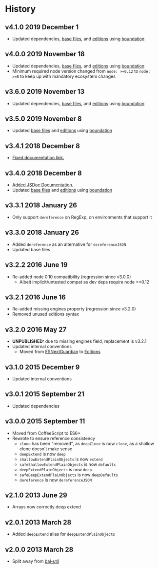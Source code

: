 # History

## v4.1.0 2019 December 1

-   Updated dependencies, [base files](https://github.com/bevry/base), and [editions](https://editions.bevry.me) using [boundation](https://github.com/bevry/boundation)

## v4.0.0 2019 November 18

-   Updated dependencies, [base files](https://github.com/bevry/base), and [editions](https://editions.bevry.me) using [boundation](https://github.com/bevry/boundation)
-   Minimum required node version changed from `node: >=0.12` to `node: >=8` to keep up with mandatory ecosystem changes

## v3.6.0 2019 November 13

-   Updated dependencies, [base files](https://github.com/bevry/base), and [editions](https://editions.bevry.me) using [boundation](https://github.com/bevry/boundation)

## v3.5.0 2019 November 8

-   Updated [base files](https://github.com/bevry/base) and [editions](https://editions.bevry.me) using [boundation](https://github.com/bevry/boundation)

## v3.4.1 2018 December 8

-   [Fixed documentation link.](http://master.extendr.bevry.surge.sh/docs/)

## v3.4.0 2018 December 8

-   [Added JSDoc Documentation.](http://master.extendr.bevry.surge.sh/docs/)
-   Updated [base files](https://github.com/bevry/base) and [editions](https://editions.bevry.me) using [boundation](https://github.com/bevry/boundation)

## v3.3.1 2018 January 26

-   Only support `dereference` on RegExp, on environments that support it

## v3.3.0 2018 January 26

-   Added `dereference` as an alternative for `dereferenceJSON`
-   Updated base files

## v3.2.2 2016 June 19

-   Re-added node 0.10 compatibility (regression since v3.0.0)
    -   Albeit implicit/untested compat as dev deps require node >=0.12

## v3.2.1 2016 June 16

-   Re-added missing engines property (regression since v3.2.0)
-   Removed unused editions syntax

## v3.2.0 2016 May 27

-   **UNPUBLISHED:** due to missing engines field, replacement is v3.2.1
-   Updated internal conventions
    -   Moved from [ESNextGuardian](https://github.com/bevry/esnextguardian) to [Editions](https://github.com/bevry/editions)

## v3.1.0 2015 December 9

-   Updated internal conventions

## v3.0.1 2015 September 21

-   Updated dependencies

## v3.0.0 2015 September 11

-   Moved from CoffeeScript to ES6+
-   Rewrote to ensure reference consistency
    -   `clone` has been "removed", as `deepClone` is now `clone`, as a shallow clone doesn't make sense
    -   `deepExtend` is now `deep`
    -   `shallowExtendPlainObjects` is now `extend`
    -   `safeShallowExtendPlainObjects` is now `defaults`
    -   `deepExtendPlainObjects` is now `deep`
    -   `safeDeepExtendPlainObjects` is now `deepDefaults`
    -   `dereference` is now `dereferenceJSON`

## v2.1.0 2013 June 29

-   Arrays now correctly deep extend

## v2.0.1 2013 March 28

-   Added `deepExtend` alias for `deepExtendPlainObjects`

## v2.0.0 2013 March 28

-   Split away from [bal-util](https://github.com/balupton/bal-util)
